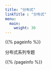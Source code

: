 ```yaml
---
title: "分布式"
linkTitle : "分布式"
menu:
  main:
    weight: 30
---
```


{{% pageinfo %}}

分布式系列专题

{{% /pageinfo %}}
